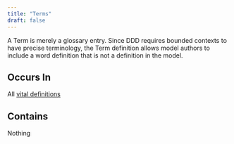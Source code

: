 ```yaml
---
title: "Terms"
draft: false
---
```


A Term is merely a glossary entry. Since DDD requires bounded contexts to 
have precise terminology, the Term definition allows model authors to include
a word definition that is not a definition in the model. 

## Occurs In
All [vital definitions](vital.md)

## Contains
Nothing
